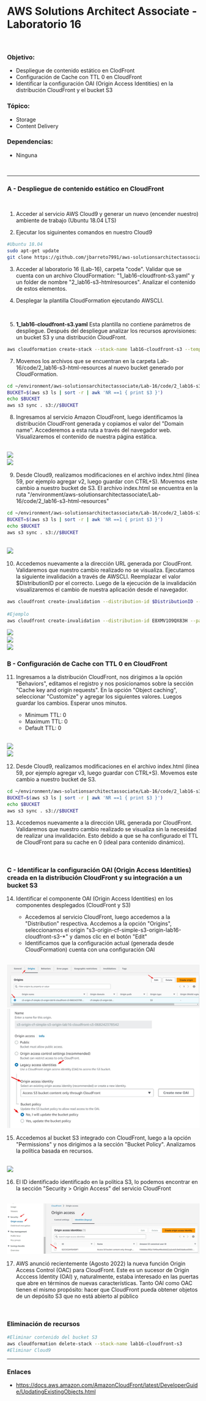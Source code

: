 # AWS Solutions Architect Associate - Laboratorio 16

<br>

### Objetivo: 
* Despliegue de contenido estático en ClodFront
* Configuración de Cache con TTL 0 en CloudFront
* Identificar la configuración OAI (Origin Access Identities) en la distribución CloudFront y el bucket S3 


### Tópico:
* Storage
* Content Delivery

### Dependencias:
* Ninguna

<br>

---

### A - Despliegue de contenido estático en CloudFront


<br>

1. Acceder al servicio AWS Cloud9 y generar un nuevo (encender nuestro) ambiente de trabajo (Ubuntu 18.04 LTS)

2. Ejecutar los siguinentes comandos en nuestro Cloud9

```bash
#Ubuntu 18.04
sudo apt-get update
git clone https://github.com/jbarreto7991/aws-solutionsarchitectassociate.git
```

3. Acceder al laboratorio 16 (Lab-16), carpeta "code". Validar que se cuenta con un archivo CloudFormation: "1_lab16-cloudfront-s3.yaml" y un folder de nombre "2_lab16-s3-htmlresources". Analizar el contenido de estos elementos.

5. Desplegar la plantilla CloudFormation ejecutando AWSCLI.

    <br>
6. **1_lab16-cloudfront-s3.yaml** Esta plantilla no contiene parámetros de despliegue. Después del despliegue analizar los recursos aprovisiones: un bucket S3 y una distribución CloudFront. 

```bash
aws cloudformation create-stack --stack-name lab16-cloudfront-s3 --template-body file://~/environment/aws-solutionsarchitectassociate/Lab-16/code/1_lab16-cloudfront-s3.yaml 
```

7. Movemos los archivos que se encuentran en la carpeta Lab-16/code/2_lab16-s3-html-resources al nuevo bucket generado por CloudFormation.

```bash
cd ~/environment/aws-solutionsarchitectassociate/Lab-16/code/2_lab16-s3-html-resources
BUCKET=$(aws s3 ls | sort -r | awk 'NR ==1 { print $3 }')
echo $BUCKET
aws s3 sync . s3://$BUCKET
```

8. Ingresamos al servicio Amazon CloudFront, luego identificamos la distribución CloudFront generada y copiamos el valor del "Domain name". Accederemos a esta ruta a través del navegador web. Visualizaremos el contenido de nuestra página estática.

<br>

<img src="images/Lab16_01.jpg">

<br>

<img src="images/Lab16_02.jpg">

<br>

9. Desde Cloud9, realizamos modificaciones en el archivo index.html (línea 59, por ejemplo agregar v2, luego guardar con CTRL+S). Movemos este cambio a nuestro bucket de S3. El archivo index.html se encuentra en la ruta "/environment/aws-solutionsarchitectassociate/Lab-16/code/2_lab16-s3-html-resources"

```bash
cd ~/environment/aws-solutionsarchitectassociate/Lab-16/code/2_lab16-s3-html-resources
BUCKET=$(aws s3 ls | sort -r | awk 'NR ==1 { print $3 }')
echo $BUCKET
aws s3 sync . s3://$BUCKET
```

<br>

<img src="images/Lab16_03.jpg">

<br>

10. Accedemos nuevamente a la dirección URL generada por CloudFront. Validaremos que nuestro cambio realizado no se visualiza. Ejecutamos la siguiente invalidación a través de AWSCLI. Reemplazar el valor $DistributionID por el correcto. Luego de la ejecución de la invalidación visualizaremos el cambio de nuestra aplicación desde el navegador.

```bash
aws cloudfront create-invalidation --distribution-id $DistributionID --paths "/*"

#Ejemplo
aws cloudfront create-invalidation --distribution-id E8XMV1O9QX83H --paths "/index.html"
```


<img src="images/Lab16_04.jpg">

<br>

<img src="images/Lab16_05.jpg">

<br>

<img src="images/Lab16_06.jpg">

<br>


### B - Configuración de Cache con TTL 0 en CloudFront

11. Ingresamos a la distribución CloudFront, nos dirigimos a la opción "Behaviors", editamos el registro y nos posicionamos sobre la sección "Cache key and origin requests". En la opción "Object caching", seleccionar "Customize" y agregar los siguientes valores. Luegos guardar los cambios. Esperar unos minutos.

    * Minimum TTL: 0
    * Maximum TTL: 0
    * Default TTL: 0


<br>

<img src="images/Lab16_10.jpg">

<br>

<img src="images/Lab16_11.jpg">

<br>


12. Desde Cloud9, realizamos modificaciones en el archivo index.html (línea 59, por ejemplo agregar v3, luego guardar con CTRL+S). Movemos este cambio a nuestro bucket de S3.

```bash
cd ~/environment/aws-solutionsarchitectassociate/Lab-16/code/2_lab16-s3-html-resources
BUCKET=$(aws s3 ls | sort -r | awk 'NR ==1 { print $3 }')
echo $BUCKET
aws s3 sync . s3://$BUCKET
```

13. Accedemos nuevamente a la dirección URL generada por CloudFront. Validaremos que nuestro cambio realizado se visualiza sin la necesidad de realizar una invalidación. Esto debido a que se ha configurado el TTL de CloudFront para su cache en 0 (ideal para contenido dinámico). 

<br>

### C - Identificar la configuración OAI (Origin Access Identities) creada en la distribución CloudFront y su integración a un bucket S3 

14. Identificar el componente OAI  (Origin Access Identities) en los componentes desplegados (CloudFront y S3)

    * Accedemos al servicio CloudFront, luego accedemos a la "Distribution" respectiva. Accdemos a la opción "Origins", seleccionamos el origin "s3-origin-cf-simple-s3-origin-lab16-cloudfront-s3-*" y damos clic en el botón "Edit" 
    * Identificamos que la configuración actual (generada desde CloudFormation) cuenta con una configuración OAI

<br>

<img src="images/Lab16_12.jpg">

<br>

<img src="images/Lab16_07.jpg">

<br>

15. Accedemos al bucket S3 integrado con CloudFront, luego a la opción "Permissions" y nos dirigimos a la sección "Bucket Policy". Analizamos la política basada en recursos.

<br>

<img src="images/Lab16_08.jpg">

<br>

16. El ID identificado identificado en la política S3, lo podemos encontrar en la sección "Security > Origin Access" del servicio CloudFront


<br>

<img src="images/Lab16_13.jpg">

<br>

17. AWS anunció recientemente (Agosto 2022) la nueva función Origin Access Control (OAC) para CloudFront. Este es un sucesor de Origin Acccess Identity (OAI) y, naturalmente, estaba interesado en las puertas que abre en términos de nuevas características. Tanto OAI como OAC tienen el mismo propósito: hacer que CloudFront pueda obtener objetos de un depósito S3 que no está abierto al público

<br>

### Eliminación de recursos

```bash
#Eliminar contenido del bucket S3
aws cloudformation delete-stack --stack-name lab16-cloudfront-s3
#Eliminar Cloud9
```

---

### Enlaces

 - https://docs.aws.amazon.com/AmazonCloudFront/latest/DeveloperGuide/UpdatingExistingObjects.html